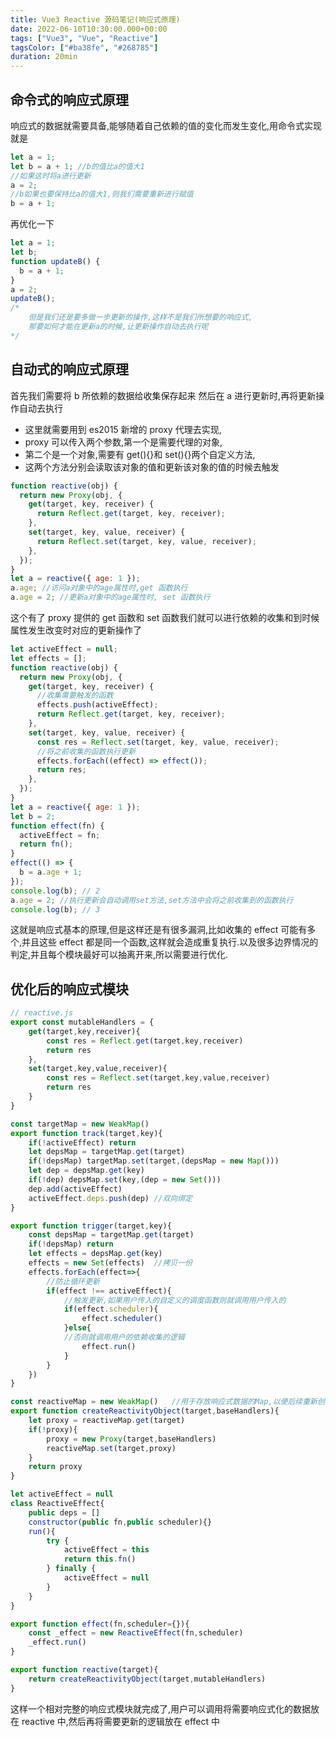 ```yaml
---
title: Vue3 Reactive 源码笔记(响应式原理)
date: 2022-06-10T10:30:00.000+00:00
tags: ["Vue3", "Vue", "Reactive"]
tagsColor: ["#ba38fe", "#268785"]
duration: 20min
---
```


## 命令式的响应式原理

响应式的数据就需要具备,能够随着自己依赖的值的变化而发生变化,用命令式实现就是

```js
let a = 1;
let b = a + 1; //b的值比a的值大1
//如果这时将a进行更新
a = 2;
//b如果也要保持比a的值大1,则我们需要重新进行赋值
b = a + 1;
```

再优化一下

```js
let a = 1;
let b;
function updateB() {
  b = a + 1;
}
a = 2;
updateB();
/*
    但是我们还是要多做一步更新的操作,这样不是我们所想要的响应式,
    那要如何才能在更新a的时候,让更新操作自动去执行呢
*/
```

## 自动式的响应式原理

首先我们需要将 b 所依赖的数据给收集保存起来
然后在 a 进行更新时,再将更新操作自动去执行

- 这里就需要用到 es2015 新增的 proxy 代理去实现,
- proxy 可以传入两个参数,第一个是需要代理的对象,
- 第二个是一个对象,需要有 get(){}和 set(){}两个自定义方法,
- 这两个方法分别会读取该对象的值和更新该对象的值的时候去触发

```js
function reactive(obj) {
  return new Proxy(obj, {
    get(target, key, receiver) {
      return Reflect.get(target, key, receiver);
    },
    set(target, key, value, receiver) {
      return Reflect.set(target, key, value, receiver);
    },
  });
}
let a = reactive({ age: 1 });
a.age; //访问a对象中的age属性时,get 函数执行
a.age = 2; //更新a对象中的age属性时, set 函数执行
```

这个有了 proxy 提供的 get 函数和 set 函数我们就可以进行依赖的收集和到时候属性发生改变时对应的更新操作了

```js
let activeEffect = null;
let effects = [];
function reactive(obj) {
  return new Proxy(obj, {
    get(target, key, receiver) {
      //收集需要触发的函数
      effects.push(activeEffect);
      return Reflect.get(target, key, receiver);
    },
    set(target, key, value, receiver) {
      const res = Reflect.set(target, key, value, receiver);
      //将之前收集的函数执行更新
      effects.forEach((effect) => effect());
      return res;
    },
  });
}
let a = reactive({ age: 1 });
let b = 2;
function effect(fn) {
  activeEffect = fn;
  return fn();
}
effect(() => {
  b = a.age + 1;
});
console.log(b); // 2
a.age = 2; //执行更新会自动调用set方法,set方法中会将之前收集到的函数执行
console.log(b); // 3
```

这就是响应式基本的原理,但是这样还是有很多漏洞,比如收集的 effect 可能有多个,并且这些 effect 都是同一个函数,这样就会造成重复执行.以及很多边界情况的判定,并且每个模块最好可以抽离开来,所以需要进行优化.

## 优化后的响应式模块

```js
// reactive.js
export const mutableHandlers = {
    get(target,key,receiver){
        const res = Reflect.get(target,key,receiver)
        return res
    },
    set(target,key,value,receiver){
        const res = Reflect.set(target,key,value,receiver)
        return res
    }
}

const targetMap = new WeakMap()
export function track(target,key){
    if(!activeEffect) return
    let depsMap = targetMap.get(target)
    if(!depsMap) targetMap.set(target,(depsMap = new Map()))
    let dep = depsMap.get(key)
    if(!dep) depsMap.set(key,(dep = new Set()))
    dep.add(activeEffect)
    activeEffect.deps.push(dep) //双向绑定
}

export function trigger(target,key){
    const depsMap = targetMap.get(target)
    if(!depsMap) return
    let effects = depsMap.get(key)
    effects = new Set(effects)  //拷贝一份
    effects.forEach(effect=>{
        //防止循环更新
        if(effect !== activeEffect){
            //触发更新,如果用户传入的自定义的调度函数则就调用用户传入的
            if(effect.scheduler){
                effect.scheduler()
            }else{
            //否则就调用用户的依赖收集的逻辑
                effect.run()
            }
        }
    })
}

const reactiveMap = new WeakMap()   //用于存放响应式数据的Map,以便后续重新创建
export function createReactivityObject(target,baseHandlers){
    let proxy = reactiveMap.get(target)
    if(!proxy){
        proxy = new Proxy(target,baseHandlers)
        reactiveMap.set(target,proxy)
    }
    return proxy
}

let activeEffect = null
class ReactiveEffect{
    public deps = []
    constructor(public fn,public scheduler){}
    run(){
        try {
            activeEffect = this
            return this.fn()
        } finally {
            activeEffect = null
        }
    }
}

export function effect(fn,scheduler={}){
    const _effect = new ReactiveEffect(fn,scheduler)
    _effect.run()
}

export function reactive(target){
    return createReactivityObject(target,mutableHandlers)
}
```

这样一个相对完整的响应式模块就完成了,用户可以调用将需要响应式化的数据放在 reactive 中,然后再将需要更新的逻辑放在 effect 中
